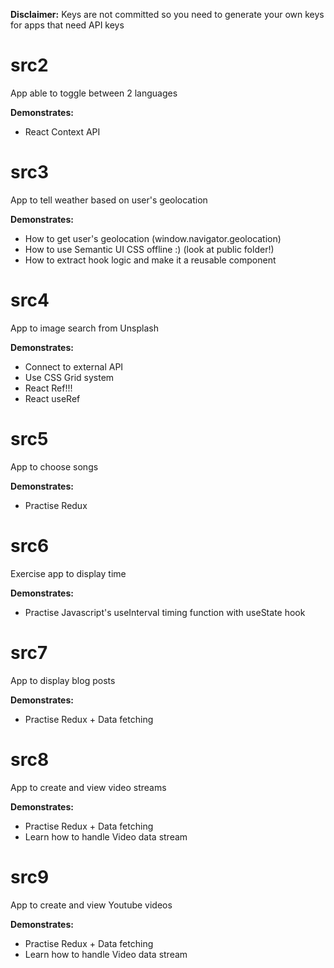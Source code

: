 **Disclaimer:** Keys are not committed so you need to generate your own keys for apps that need API keys

# src2

App able to toggle between 2 languages

**Demonstrates:**
- React Context API

# src3

App to tell weather based on user's geolocation

**Demonstrates:**
- How to get user's geolocation (window.navigator.geolocation)
- How to use Semantic UI CSS offline :) (look at public folder!)
- How to extract hook logic and make it a reusable component

# src4

App to image search from Unsplash

**Demonstrates:**
- Connect to external API
- Use CSS Grid system
- React Ref!!!
- React useRef

# src5

App to choose songs

**Demonstrates:**
- Practise Redux

# src6

Exercise app to display time

**Demonstrates:**
- Practise Javascript's useInterval timing function with useState hook

# src7

App to display blog posts

**Demonstrates:**
- Practise Redux + Data fetching


# src8

App to create and view video streams

**Demonstrates:**
- Practise Redux + Data fetching
- Learn how to handle Video data stream


# src9

App to create and view Youtube videos

**Demonstrates:**
- Practise Redux + Data fetching
- Learn how to handle Video data stream
